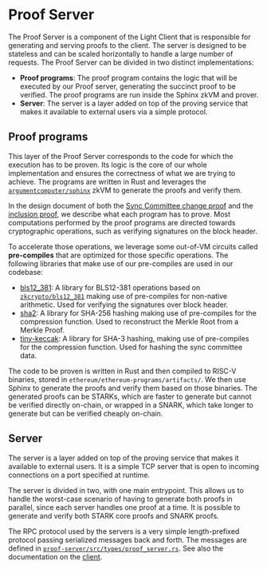 # Proof Server

The Proof Server is a component of the Light Client that is responsible for generating and serving proofs to the client.
The server is designed to be stateless and can be scaled horizontally to handle a large number of requests. The Proof
Server can be divided in two distinct implementations:

- **Proof programs**: The proof program contains the logic that will be executed by our Proof server, generating
  the succinct proof to be verified. The proof programs are run inside the Sphinx zkVM and prover.
- **Server**: The server is a layer added on top of the proving service that makes it available to external users via a
  simple protocol.

## Proof programs

This layer of the Proof Server corresponds to the code for which the execution has to be proven. Its logic is the core
of our whole implementation and ensures the correctness of what we are trying to achieve. The programs are written in Rust
and leverages the [`argumentcomputer/sphinx`](https://github.com/argumentcomputer/sphinx) zkVM to generate the proofs and verify them.

In the design document of both the [Sync Committee change proof](../design/committee_change_proof.md) and
the [inclusion proof](../design/inclusion_proof.md), we describe what each program has to prove. Most computations
performed by the proof programs are directed towards cryptographic operations, such as verifying signatures on the block
header.

To accelerate those operations, we leverage some out-of-VM circuits called **pre-compiles** that are optimized for those
specific operations. The following libraries that make use of our pre-compiles are used in our codebase:

- [bls12_381](https://github.com/argumentcomputer/bls12_381/tree/zkvm): A library for BLS12-381 operations based on
  [`zkcrypto/bls12_381`](https://github.com/zkcrypto/bls12_381) making use of pre-compiles for non-native arithmetic. Used
  for verifying the signatures over block header.
- [sha2](https://github.com/sp1-patches/RustCrypto-hashes/tree/patch-v0.10.8): A library for SHA-256 hashing making use of
  pre-compiles for the compression function. Used to reconstruct the Merkle Root from a Merkle Proof.
- [tiny-keccak](https://github.com/sp1-patches/tiny-keccak/tree/patch-v2.0.2): A library for SHA-3 hashing, making use of
  pre-compiles for the compression function. Used for hashing the sync committee data.

The code to be proven is written in Rust and then compiled to RISC-V binaries, stored in `ethereum/ethereum-programs/artifacts/`.
We then use Sphinx to generate the proofs and verify them based on those binaries. The generated proofs can be STARKs, which
are faster to generate but cannot be verified directly on-chain, or wrapped in a SNARK, which take longer to generate but can
be verified cheaply on-chain.

## Server

The server is a layer added on top of the proving service that makes it available to external users. It is a simple
TCP server that is open to incoming connections on a port specified at runtime.

The server is divided in two, with one main entrypoint. This allows us to handle the worst-case scenario of having to
generate both proofs in parallel, since each server handles one proof at a time. It is possible to generate and verify
both STARK core proofs and SNARK proofs.

The RPC protocol used by the servers is a very simple length-prefixed protocol passing serialized messages back and forth.
The messages are defined in [`proof-server/src/types/proof_server.rs`](https://github.com/argumentcomputer/zk-light-clients/blob/dev/ethereum/light-client/src/types/network.rs).
See also the documentation on the [client](./client.md).